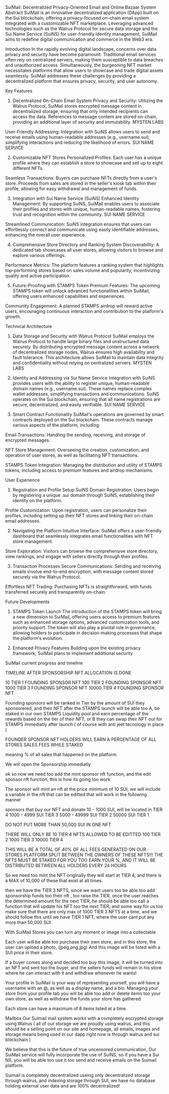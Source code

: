 SuiMail: Decentralized Privacy-Oriented Email and Online Bazaar System
Abstract
SuiMail is an innovative decentralized application (DApp) built on the Sui blockchain, offering a privacy-focused on-chain email system integrated with a customizable NFT marketplace. Leveraging advanced technologies such as the Walrus Protocol for secure data storage and the Sui Name Service (SuiNS) for user-friendly identity management, SuiMail aims to redefine digital communication and commerce in the Web3 era.

Introduction
In the rapidly evolving digital landscape, concerns over data privacy and security have become paramount. Traditional email services often rely on centralized servers, making them susceptible to data breaches and unauthorized access. Simultaneously, the burgeoning NFT market necessitates platforms that allow users to showcase and trade digital assets seamlessly. SuiMail addresses these challenges by providing a decentralized platform that ensures privacy, security, and user autonomy.

Key Features
1. Decentralized On-Chain Email System
Privacy and Security: Utilizing the Walrus Protocol, SuiMail stores encrypted message content in decentralized storage, ensuring that only intended recipients can access the data. References to message content are stored on-chain, providing an additional layer of security and immutability. 
MYSTEN LABS

User-Friendly Addressing: Integration with SuiNS allows users to send and receive emails using human-readable addresses (e.g., username.sui), simplifying interactions and reducing the likelihood of errors. 
SUI NAME SERVICE

2. Customizable NFT Stores
Personalized Profiles: Each user has a unique profile where they can establish a store to showcase and sell up to eight different NFTs.

Seamless Transactions: Buyers can purchase NFTs directly from a user's store. Proceeds from sales are stored in the seller's kiosk tab within their profile, allowing for easy withdrawal and management of funds.

3. Integration with Sui Name Service (SuiNS)
Enhanced Identity Management: By supporting SuiNS, SuiMail enables users to associate their profiles and stores with unique, human-readable names, fostering trust and recognition within the community. 
SUI NAME SERVICE

Streamlined Communication: SuiNS integration ensures that users can effortlessly connect and communicate using easily identifiable addresses, enhancing the overall user experience.

4. Comprehensive Store Directory and Ranking System
Discoverability: A dedicated tab showcases all user stores, allowing visitors to browse and explore various offerings.

Performance Metrics: The platform features a ranking system that highlights top-performing stores based on sales volume and popularity, incentivizing quality and active participation.

5. Future-Proofing with STAMPS Token
Premium Features: The upcoming STAMPS token will unlock advanced functionalities within SuiMail, offering users enhanced capabilities and experiences.

Community Engagement: A planned STAMPS airdrop will reward active users, encouraging continuous interaction and contribution to the platform's growth.

Technical Architecture
1. Data Storage and Security with Walrus Protocol
SuiMail employs the Walrus Protocol to handle large binary files and unstructured data securely. By distributing encrypted message content across a network of decentralized storage nodes, Walrus ensures high availability and fault tolerance. This architecture allows SuiMail to maintain data integrity and confidentiality without relying on centralized servers. 
MYSTEN LABS

2. Identity and Addressing via Sui Name Service
Integration with SuiNS provides users with the ability to register unique, human-readable domain names (e.g., username.sui). These names replace complex wallet addresses, simplifying transactions and communications. SuiNS operates on the Sui blockchain, ensuring that all name registrations are secure, decentralized, and easily verifiable. 
SUI NAME SERVICE

3. Smart Contract Functionality
SuiMail's operations are governed by smart contracts deployed on the Sui blockchain. These contracts manage various aspects of the platform, including:

Email Transactions: Handling the sending, receiving, and storage of encrypted messages.

NFT Store Management: Overseeing the creation, customization, and operation of user stores, as well as facilitating NFT transactions.

STAMPS Token Integration: Managing the distribution and utility of STAMPS tokens, including access to premium features and airdrop mechanisms.

User Experience
1. Registration and Profile Setup
SuiNS Domain Registration: Users begin by registering a unique .sui domain through SuiNS, establishing their identity on the platform.

Profile Customization: Upon registration, users can personalize their profiles, including setting up their NFT stores and linking their on-chain email addresses.

2. Navigating the Platform
Intuitive Interface: SuiMail offers a user-friendly dashboard that seamlessly integrates email functionalities with NFT store management.

Store Exploration: Visitors can browse the comprehensive store directory, view rankings, and engage with sellers directly through their profiles.

3. Transaction Processes
Secure Communications: Sending and receiving emails involve end-to-end encryption, with message content stored securely via the Walrus Protocol.

Effortless NFT Trading: Purchasing NFTs is straightforward, with funds transferred securely and transparently on-chain.

Future Developments
1. STAMPS Token Launch
The introduction of the STAMPS token will bring a new dimension to SuiMail, offering users access to premium features such as enhanced storage options, advanced customization tools, and priority support. The token will also play a pivotal role in governance, allowing holders to participate in decision-making processes that shape the platform's evolution.

2. Enhanced Privacy Features
Building upon the existing privacy framework, SuiMail plans to implement additional security

SuiMail current progress and timeline 


TIMELINE AFTER SPONSORSHIP NFT ALLOCATION IS DONE

10 TIER 1 FOUNDING SPONSOR NFT
100 TIER 2 FOUNDING SPONSOR NFT
1000 TIER 3 FOUNDING SPONSOR NFT
10000 TIER 4 FOUNDING SPONSOR NFT

Founding sponsors will be ranked in Tier by the amount of SUI they sponsorered, and their NFT after the STAMPS launch will be able too A, be staked in our own STAMPS Liquidity pool and earn percentage of the rewards based on the tier of their NFT, or B they can swap their NFT out for STAMPS immediatly after launch ( of course with anti jeet tecnology in place )

FOUNDER SPONSOR NFT HOLDERS WILL EARN A PERCENTAGE OF ALL STORES SALES FEES WHILE STAKED

meaning % of all sales that happened on the platform.

We will open the Sponsorship immediatly

ok so now we need too add the mint sponsor nft function, and the edit sponsor nft function, this is how its going too work

The sponsor will mint an nft at the price minimum of 10 SUI, we will include a variable in the nft that can be editted that will work in the following manner

sponsors that buy our NFT and donate 10 - 1000 SUI, will be located in TIER 4
1000 - 4999 SUI TIER 3
5000 - 49999 SUI TIER 2 
50000 SUI TIER 1

DO NOT PUT MORE THAN 50,000 SUI IN ONE NFT 

THERE WILL ONLY BE 10 TIER 4 NFTS ALLOWED TO BE EDITTED
100 TIER 2
1000 TIER 3
10000 TIER 4

THIS WILL BE A TOTAL OF 40% OF ALL FEES GENERATED ON OUR STORES PLATFORM SPLIT BETWEEN THE OWNERS OF THESE NFTS!!! THE NFTS MUST BE STAKED FOR YOU TOO EARN YOUR %, AND IT WILL BE DISTRIBUTED BETWEEN ALL HOLDERS EVERY 24 HOURS

So we need too mint the NFT originally they will start at TIER 4, and there is a MAX of 10,000 of these that exist at all times. 

then we have the TIER 3 NFTS, since we want users too be able too add sponsorship funds too their nft , too raise the TIER, once the user reaches the determined amount for the next TIER, he should be able too call a function that will update his NFT too the next TIER, and some way for us too make sure that there are only max of 1000 TIER 3 NFTS at a time, and we should follow this until we have TIER 1 NFT, where the user cant put any more than 50,000 SUI

With SuiMail Stores you can turn any moment or image into a collectable

Each user will be able too purchase their own store, and in this store, the user can upload a photo, (jpeg,png,jpg)
And this image will be listed with a SUI price in their store.

If a buyer comes along and decided too buy this image, it will be turned into an NFT and sent too the buyer, and the sellers funds will remain in his store where he can interact with it and withdraw whenever he wants!

Your profile in SuiMail is your way of representing yourself, you will have a username with an @, as well as a display name, and a bio.  Managing your store from your profile tab you will be able too add or delete items too your own store, as well as withdraw the funds your store has gathered.

Each store can have a maximum of 8 items listed at a time.


Mailbox
Our Suimail mail system works with a completely encrypted storage using Walrus ( all of our storage we are proudly using walrus, and this should be a selling point on our site and homepage, all emails, images and storage means being used in our dapp right now is through walrus and sui blockchain.)

We believe that this is the future of true uncensored communication, Our SuiMail service will fully incorporate the use of SuiNS, so if you have a Sui NS, you will be able too use it too send and receive emails on the Suimail platform.

Suimail is completely decentralized useing only decentralized storage through walrus, and indexing storage through SUI, we have no database holding external user data and are 100% decentralized!

